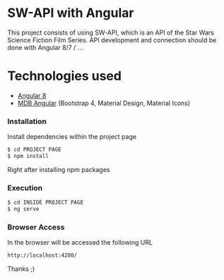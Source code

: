 # SW-API with Angular

This project consists of using SW-API, which is an API of the Star Wars Science Fiction Film Series. API development and connection should be done with Angular 8/7 / ...

# Technologies used

  - [Angular 8]
  - [MDB Angular] (Bootstrap 4, Material Design, Material Icons)






### Installation

Install dependencies within the project page

```sh
$ cd PROJECT PAGE
$ npm install
```

Right after installing npm packages

### Execution
```sh
$ cd INSIDE PROJECT PAGE
$ ng serve
```
### Browser Access

In the browser will be accessed the following URL

```sh
http://localhost:4200/
```
Thanks ;)


   [MDB Angular]: <https://mdbootstrap.com/docs/angular/>
   [Angular 8]: <https://angular.io>
 


